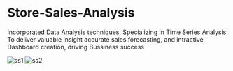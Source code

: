 # Store-Sales-Analysis
Incorporated Data Analysis techniques, Specializing in Time Series Analysis To deliver valuable insight accurate sales forecasting, and intractive Dashboard creation, driving Bussiness success

![ss1](https://github.com/786gulshanbano/Store-Sales-Analysis/assets/115154828/1d1bc88c-e61c-4fab-a388-7afd26294515)
![ss2](https://github.com/786gulshanbano/Store-Sales-Analysis/assets/115154828/b333c8d4-10d2-4029-b670-ed08e7f9cb68)
